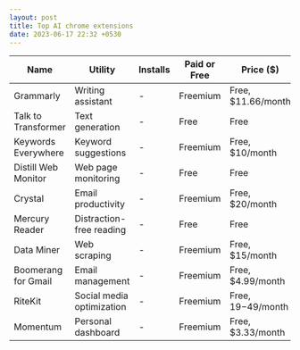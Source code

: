 ```yaml
---
layout: post
title: Top AI chrome extensions
date: 2023-06-17 22:32 +0530
---
```


| Name                 | Utility                            | Installs      | Paid or Free            | Price ($)                |
|----------------------|------------------------------------|---------------|-------------------------|--------------------------|
| Grammarly            | Writing assistant                  | -             | Freemium                | Free, $11.66/month       |
| Talk to Transformer  | Text generation                    | -             | Free                    | Free                     |
| Keywords Everywhere  | Keyword suggestions                | -             | Freemium                | Free, $10/month          |
| Distill Web Monitor  | Web page monitoring                | -             | Free                    | Free                     |
| Crystal              | Email productivity                 | -             | Freemium                | Free, $20/month          |
| Mercury Reader       | Distraction-free reading           | -             | Free                    | Free                     |
| Data Miner           | Web scraping                       | -             | Freemium                | Free, $15/month          |
| Boomerang for Gmail  | Email management                   | -             | Freemium                | Free, $4.99/month        |
| RiteKit              | Social media optimization          | -             | Freemium                | Free, $19-$49/month      |
| Momentum             | Personal dashboard                 | -             | Freemium                | Free, $3.33/month        |




